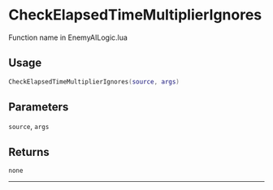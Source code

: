 # CheckElapsedTimeMultiplierIgnores
Function name in EnemyAILogic.lua
## Usage
```lua
CheckElapsedTimeMultiplierIgnores(source, args)
```
## Parameters
`source`, `args`
## Returns
`none`

---